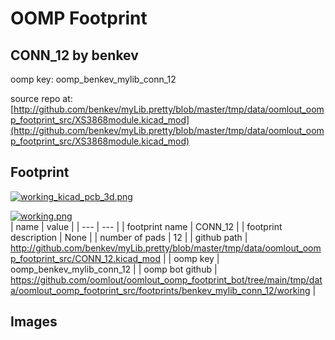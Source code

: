 # OOMP Footprint  
## CONN_12  by benkev  
  
oomp key: oomp_benkev_mylib_conn_12  
  
source repo at: [http://github.com/benkev/myLib.pretty/blob/master/tmp/data/oomlout_oomp_footprint_src/XS3868module.kicad_mod](http://github.com/benkev/myLib.pretty/blob/master/tmp/data/oomlout_oomp_footprint_src/XS3868module.kicad_mod)  
## Footprint  
  
[![working_kicad_pcb_3d.png](working_kicad_pcb_3d_600.png)](working_kicad_pcb_3d.png)  
  
[![working.png](working_600.png)](working.png)  
| name | value | 
| --- | --- | 
| footprint name | CONN_12 | 
| footprint description | None | 
| number of pads | 12 | 
| github path | http://github.com/benkev/myLib.pretty/blob/master/tmp/data/oomlout_oomp_footprint_src/CONN_12.kicad_mod | 
| oomp key | oomp_benkev_mylib_conn_12 | 
| oomp bot github | https://github.com/oomlout/oomlout_oomp_footprint_bot/tree/main/tmp/data/oomlout_oomp_footprint_src/footprints/benkev_mylib_conn_12/working | 
## Images  
